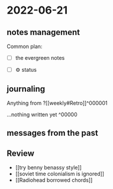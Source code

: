 # 2022-06-21
## notes management

Common plan:
- [ ] the evergreen notes 
- [ ] ⚙️ status


## journaling 

Anything from ?[[weekly#Retro]]^000001

...nothing written yet
^00000


## messages from the past

## Review
- [[try benny benassy style]]
- [[soviet time colonialism is ignored]]
- [[Radiohead borrowed chords]]